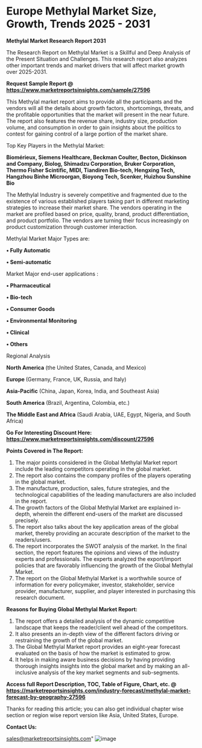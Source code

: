 # Europe Methylal Market Size, Growth, Trends 2025 - 2031

<strong>Methylal Market Research Report 2031</strong>

The Research Report on Methylal Market is a Skillful and Deep Analysis of the Present Situation and Challenges. This research report also analyzes other important trends and market drivers that will affect market growth over 2025-2031.

<strong>Request Sample Report @ <a href=https://www.marketreportsinsights.com/sample/27596>https://www.marketreportsinsights.com/sample/27596</a></strong>

This Methylal market report aims to provide all the participants and the vendors will all the details about growth factors, shortcomings, threats, and the profitable opportunities that the market will present in the near future. The report also features the revenue share, industry size, production volume, and consumption in order to gain insights about the politics to contest for gaining control of a large portion of the market share.

Top Key Players in the Methylal Market:

<strong>Biomérieux, Siemens Healthcare, Beckman Coulter, Becton, Dickinson and Company, Biolog, Shimadzu Corporation, Bruker Corporation, Thermo Fisher Scintific, MIDI, Tiandiren Bio-tech, Hengxing Tech, Hangzhou Binhe Microorgan, Bioyong Tech, Scenker, Huizhou Sunshine Bio</strong>

The Methylal Industry is severely competitive and fragmented due to the existence of various established players taking part in different marketing strategies to increase their market share. The vendors operating in the market are profiled based on price, quality, brand, product differentiation, and product portfolio. The vendors are turning their focus increasingly on product customization through customer interaction.

Methylal Market Major Types are:

<strong>• Fully Automatic

• Semi-automatic</strong>

Market Major end-user applications :

<strong>• Pharmaceutical

• Bio-tech

• Consumer Goods

• Environmental Monitoring

• Clinical

• Others</strong>

Regional Analysis

</u><strong><b>North America</b></strong> (the United States, Canada, and Mexico)

<strong><b>Europe </b></strong>(Germany, France, UK, Russia, and Italy)

<strong><b>Asia-Pacific</b></strong> (China, Japan, Korea, India, and Southeast Asia)

<strong><b>South America</b></strong> (Brazil, Argentina, Colombia, etc.)

<strong><b>The Middle East and Africa</b></strong> (Saudi Arabia, UAE, Egypt, Nigeria, and South Africa)

<strong>Go For Interesting Discount Here: <a href=https://www.marketreportsinsights.com/discount/27596>https://www.marketreportsinsights.com/discount/27596</a></strong>

<strong>Points Covered in The Report:</strong>
<ol>
  <li>The major points considered in the Global Methylal Market report include the leading competitors operating in the global market.</li>
  <li>The report also contains the company profiles of the players operating in the global market.</li>
  <li>The manufacture, production, sales, future strategies, and the technological capabilities of the leading manufacturers are also included in the report.</li>
  <li>The growth factors of the Global Methylal Market are explained in-depth, wherein the different end-users of the market are discussed precisely.</li>
  <li>The report also talks about the key application areas of the global market, thereby providing an accurate description of the market to the readers/users.</li>
  <li>The report incorporates the SWOT analysis of the market. In the final section, the report features the opinions and views of the industry experts and professionals. The experts analyzed the export/import policies that are favorably influencing the growth of the Global Methylal Market.</li>
  <li>The report on the Global Methylal Market is a worthwhile source of information for every policymaker, investor, stakeholder, service provider, manufacturer, supplier, and player interested in purchasing this research document.</li>
</ol>
<strong>Reasons for Buying Global Methylal Market Report:</strong>

<ol>
  <li>The report offers a detailed analysis of the dynamic competitive landscape that keeps the reader/client well ahead of the competitors.</li>
  <li>It also presents an in-depth view of the different factors driving or restraining the growth of the global market.</li>
  <li>The Global Methylal Market report provides an eight-year forecast evaluated on the basis of how the market is estimated to grow.</li>
  <li>It helps in making aware business decisions by having providing thorough insights insights into the global market and by making an all-inclusive analysis of the key market segments and sub-segments.</li>
</ol>
<strong>Access full Report Description, TOC, Table of Figure, Chart, etc. @ <a href=https://marketreportsinsights.com/industry-forecast/methylal-market-forecast-by-geography-27596>https://marketreportsinsights.com/industry-forecast/methylal-market-forecast-by-geography-27596</a></strong>


Thanks for reading this article; you can also get individual chapter wise section or region wise report version like Asia, United States, Europe.

<strong>Contact Us:</strong>

sales@marketreportsinsights.com"
![image](https://github.com/user-attachments/assets/04a1b833-4a7c-4f78-b093-c125302984fc)
